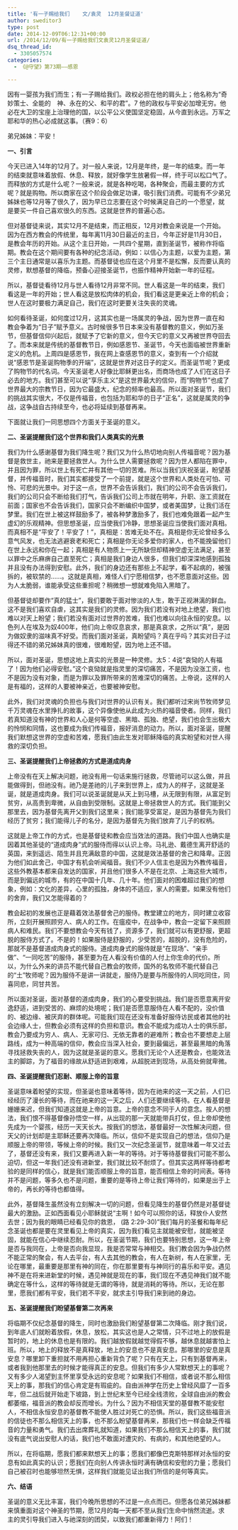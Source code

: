 ```yaml
---
title: '有一子赐给我们    文/袁灵  12月圣餐证道'
author: sweditor3
type: post
date: 2014-12-09T06:12:31+00:00
url: /2014/12/09/有一子赐给我们文袁灵12月圣餐证道/
dsq_thread_id:
  - 3305057574
categories:
  - 《@守望》第73期——感恩

---
```

因有一婴孩为我们而生；有一子赐给我们。政权必担在他的肩头上；他名称为“奇妙策士、全能的　神、永在的父、和平的君”。7 他的政权与平安必加增无穷。他必在大卫的宝座上治理他的国，以公平公义使国坚定稳固，从今直到永远。万军之耶和华的热心必成就这事。（赛9：6）

弟兄姊妹：平安！

**一、引言**

今天已进入14年的12月了。对一般人来说，12月是年终，是一年的结束。而一年的结束就意味着放假、休息、释放，就好像学生放暑假一样，终于可以松口气了。而释放的方式是什么呢？一般来说，就是各种吃喝，各种聚会，而最主要的方式呢？就是购物。所以商家在这个阶段会做足功课，吸引我们消费。可能有不少弟兄姊妹也等12月等了很久了，因为早已立志要在这个时候满足自己的一个愿望，就是要买一件自己喜欢很久的东西。这就是世界的普遍心态。

但对基督徒来说，其实12月不是结束，而正相反，12月对教会来说是一个开始。因为在西方教会的传统里，每年离11月30日最近的主日，今年正好是11月30日，是教会年历的开始。从这个主日开始，一共四个星期，直到圣诞节，被称作将临期。教会在这个期间要有各种的纪念活动，例如：以信心为主题，以爱为主题，第三个主日通常是以喜乐为主题。而基督徒也应在这个月里不是松懈，反而要认真的灵修，默想基督的降临，预备心迎接圣诞节，也振作精神开始新一年的征程。

所以，基督徒看待12月与世人看待12月非常不同。世人看这是一年的结束，我们看这是一年的开始；世人看这是放松肉体的机会，我们看这是更亲近上帝的机会；世人在这时要极力满足自己，我们在这时更要关注失丧的灵魂。

如何看待圣诞，如何度过12月，这其实也是一场属灵的争战，因为世界一直在和教会争着为“日子”赋予意义。古时候很多节日本来没有基督教的意义，例如万圣节，但基督信仰兴起后，就赋予了它新的意义，但今天它的意义又再被世界夺回去了。而本来就是传统的基督教节日，例如感恩节、圣诞节，今天也面临被世界重新定义的危机。上周四是感恩节，我在网上查感恩节的意义，查到有一个介绍就说“感恩节是圣诞购物季的开端”，这就是世界对这日子的定义。而圣诞节呢？更成了购物节的代名词。今天圣诞老人好像比耶稣更出名，而商场也成了人们在这日子必去的地方。我们甚至可以说“享乐主义”是这世界最大的信仰，而“购物节”也成了世界最大的宗教节日，因为它最盛大，纪念的频率也最高。所以面对圣诞节，我们的挑战其实很大，不仅是传福音，也包括为耶和华的日子“正名”，这就是属灵的争战，这争战自古持续至今，也必将延续到基督再来。
  
下面就让我们一同思想四个方面关于圣诞的意义。

**二、圣诞提醒我们这个世界和我们人类真实的光景**

我们为什么感谢基督为我们降生呢？我们又为什么热切地向别人传福音呢？因为基督是救世主，祂来是要拯救世人。为什么世人需要拯救呢？因为世人都陷在罪中，并且因为罪，所以世上有死亡并有其他一切的苦难。所以当我们庆祝圣诞，盼望基督，并传福音时，我们其实都接受了一个前提，就是这个世界和人类处在可怕、可怜、可悲的光景中。对于这一点，世界不会告诉我们，我们的公司不会告诉我们，我们的公司只会不断给我们打气，告诉我们公司上市就在明年，升职、涨工资就在前面；国家也不会告诉我们，国家只会不断编织中国梦，或者美国梦，让我们活在梦里。我们在世上被这样鼓励多了，被各种梦激励多了，我们也难免跟着一起产生虚幻的乐观精神。但思想圣诞，应当使我们冷静，思想圣诞应当使我们面对真相。而真相不是“平安了！平安了！”，真相是：苦难无处不在。真相是你无论曾经多么意气风发，也无法逃避衰老和死亡；真相是你无论多爱你的家人，也不能挽留他们在世上永远和你在一起；真相是有人物质上一无所缺但却精神空虚无法满足，甚至以罪中之乐麻痹自己直至死亡；真相是我们身边人很多，但我们却深深地感到孤独并且没有办法得到安慰。此外，我们的身边还有那些上不起学，看不起病的，被强拆的，被软禁的……。这就是真相，难怪人们宁愿相信梦，也不愿意面对这些。因为人太脆弱，谁能承受这些重担呢？稍微想一想就难免陷入黑暗了。

但基督徒却要作“真的猛士”，我们要敢于面对惨淡的人生，敢于正视淋漓的鲜血。这不是我们喜欢自虐，这其实是我们的灵修。因为我们若没有对地上绝望，我们也难以对天上盼望；我们若没有面对过世界的苦难，我们也难以向往永恒的安息。以色列人在埃及为奴400年，他们向上帝叹息哀求，那是真哀求，之所以“真”，是因为做奴隶的滋味真不好受。而我们面对圣诞，真盼望吗？真在乎吗？其实对日子过得还不错的弟兄姊妹真的很难，很难盼望，因为地上还不错。

所以，面对圣诞，思想这地上真实的光景是一种灵修。太5：4说“哀恸的人有福了！因为他们必得安慰。”这个哀恸就是指灵里的深切痛苦，不是因为没涨工资，也不是因为没有对象，而是为罪以及罪所带来的苦难深切的痛苦。上帝说，这样的人是有福的，这样的人要被神亲近，也要被神安慰。

此外，我们对灵魂的负担也与我们对世界的认识有关。我们都听过宋尚节牧师梦见千万灵魂在水里挣扎的故事，这个异像使他从此成为火热的福音使者。同样，我们若真知道没有神的世界和人心是何等空虚、黑暗、孤独、绝望，我们也会生出极大的怜悯和同情，这也要成为我们传福音，报好消息的动力。所以，面对圣诞，提醒我们默想这世界的空虚和苦难，愿我们由此生发对耶稣降临的真实盼望和对世人得救的深切负担。

**三、圣诞提醒我们上帝拯救的方式是道成肉身**

上帝没有在天上解决问题，祂没有用一句话来施行拯救，尽管祂可以这么做，并且能做得到，但祂没有。祂乃是差祂的儿子来到世界上，成为人的样子，这就是圣诞，就是道成肉身。我们可以说圣诞就是从天上到马槽，从无限到有限，从富足到贫穷，从高贵到卑微，从自由到受限制。这就是上帝拯救世人的方式。我们能到父那里去，因为基督先离开父到我们这里来；我们能享受富足，是因为基督先为我们经历了贫穷；我们能得儿子的名分，是因为基督先为我们放弃了儿子的权柄。

这就是上帝工作的方式，也是基督徒和教会应当效法的道路。我们中国人也确实是因着其他圣徒的“道成肉身”式的服侍而得以认识上帝。马礼逊、戴德生离开舒适的英国，来到遥远、陌生并且充满敌意的中国，这就是效法基督的舍己和降卑。正因为他们如此舍己，中国才有机会听闻福音。我们不少人信主也是因为外教传福音，这些外教基本都来自发达的国家，并且他们很多人不是在北京、上海这些大城市，而是到偏远的城市，有的在中国十几年、几十年。他们面对的困难超过我们的想象，例如：文化的差异，心里的孤独，身体的不适应，家人的需要。如果没有他们的舍弃，我们又怎能得着的？

教会起初的发展也正是藉着效法基督舍己的服侍。教堂建立的地方，同时建立收容所，立刻开展照顾穷人、病人的工作。在瘟疫中，在战争中，教会一定留下来照顾病人和难民。我们不要想教会今天有钱了，资源多了，我们就可以有更舒服，更超脱的服侍方式了。不是的！如果服侍是舒服的，少受苦的，超脱的，没有危险的，那就不是基督道成肉身式的服侍。道成肉身式的服侍就是“在现场”、“亲手做”、“一同吃苦”的服侍，甚至要为在人看没有价值的人付上你生命的代价。所以，为什么外来的讲员不能代替自己教会的牧师，国外的名牧师不能代替自己的“土”牧师呢？因为服侍不是讲一讲就走，服侍乃是要与所服侍的人同吃同住，同喜同悲，同甘共苦。

所以面对圣诞，面对基督的道成肉身，我们的心要受到挑战。我们是否愿意离开安逸舒适，进到受苦的、麻烦的处境呢；我们是否愿意服侍在人看不配的，没价值的、被边缘、被厌弃的群体呢。可能我们现在还没有准备好服侍访民或者其他的社会边缘人士，但教会必须有这样的负担和意识。教会不能成为成功人士的俱乐部，教会乃要成为穷人、病人、无家可归、无依无靠者的避难所；教会也不要想走上层路线，成为一种高端的信仰，教会应当深入社会，要到最偏远，甚至最黑暗的角落寻找拯救失丧的人，因为这就是圣诞的意义。愿我们无论个人还是教会，也能效法主的脚踪，为了福音的缘故从舒适进到艰难，从超脱进到现场，从高处俯就卑微。

**四、圣诞提醒我们忍耐、顺服上帝的旨意**

圣诞意味着盼望的实现，但圣诞也意味着等待，因为在祂来的这一天之前，人们已经经历了漫长的等待，而在祂来的这一天之后，人们还要继续等待。在人看基督是姗姗来迟，但我们知道这就是上帝的旨意。上帝的意念不同于人的意念。按人的想法，我们恨不得基督像孙悟空一样，从出现的那一天就能带兵打仗，但上帝却使他先成为一个婴孩，经历一天天长大。按我们的想法，基督最好一次性解决问题，但天父的计划却是主耶稣还要再次降临。所以，信仰不是实现自己的想法，信仰乃是顺服上帝的带领，等候上帝的时候。我们又一次纪念圣诞节，就意味着一年又过去了，基督还没有来，我们又要再进入新一年的等待。对于等待基督我们可能不那么迫切，但这一年我们还没有进新堂，我们就比较不耐烦了。但其实这两样等待都考验的是同样的信心，就是我们能否顺服上帝的旨意，能否相信上帝的时间表。等待并不是问题，等多久也不是问题，重要的是等待上帝让我们等待的，如果是出于上帝的，再长的等待也都值得。

此外，基督降生虽然没有立刻解决一切的问题，但看见降生的基督仍然是对基督徒最大的激励。正如西面看见小耶稣就说“主啊！如今可以照你的话，释放仆人安然去世；因为我的眼睛已经看见你的救恩， (路 2:29-30)”我们每月的圣餐和每年纪念圣诞也都是要在灵里看见上帝的真实，因为我们看见主就能被安慰，就能被坚固，就能在信心中继续忍耐。所以，在圣诞节期，我们也要特别思想，这一年上帝是否与我同在，上帝是否向我显现，我是否常常与神相交。我们教会因为争战仍然不能正常的聚会，有人去平台，有人去其他的教会，有人在新树，有人在家里，无论在哪里，最重要是那里有神的同在，你在那里要有与神同行的喜乐和平安。遇见神不是在将来进新堂的时候，遇见神就是现在的事，我们现在不遇见神我们就不能确定在等什么，这样的等待就是无谓的等待，就是消耗的等待。所以，无论在那里，愿我们都有平安，我们若不平安，就求主引导我们来到祂的身边。

**五、圣诞提醒我们盼望基督第二次再来**

将临期不仅纪念基督的降生，同时也激励我们盼望基督第二次降临。刚才我们说，到年底人们就盼着放假，休息，放松，其实这也是人之常情，只不过地上的放假是暂时的，地上的休息也是有限的。我们越放假就越觉得假不够，越休息就越害怕上班。所以，地上的释放不是真释放，地上的安息也不是真安息。那哪里的安息是真安息？哪里卸下重担就不用再担心重新背负了呢？只有在天上，只有到基督再来，或者我到他那里去的时候才能得真正的安息。但我们有多少人常默想天上的事呢？又有多少人渴望到主怀里享受永远的安息呢？如果我们不相信，或者说不那么相信天上的事，那我们的信心肯定是有瑕疵的。自由派神学在历史上曾经风靡了一百多年，但二战后就开始走下坡路，到上世纪末至今已经全线溃败，全球自由派的教会都萎缩，福音派的教会却反而增长。为什么？因为不相信天堂的基督教不能安慰人，不相信永恒安息的基督教不能使人胜过对死亡的恐惧。所以，我们这些福音派的信徒也不那么相信天上的事，也不那么盼望基督再来，那我们也一样会缺乏传福音的力量和勇气。我们去出席葬礼就知道，如果我们不那么相信天上的事，我们就没有底气说出安慰人的话，我们也不敢面对遭灾的、有病的，和其他绝望的人。

所以，在将临期，愿我们都来默想天上的事；愿我们都像巴克斯特那样对永恒的安息有如此真实的认识；愿我们在向别人传讲永恒时满有确信和安慰的力量；愿我们自己被召时也能够坦然无惧，这样我们就能见证出我们所信的是何等真实。

**六、结语**

圣诞的意义无比丰富，我们今晚所思想的不过是一点点而已。但愿各位弟兄姊妹都来慎重面对这个神圣的节期，愿12月的每一天都不至从我们生命中悄然流逝。求主的灵引导我们进入与祂深刻的团契，以致我们都重新得力！阿们！